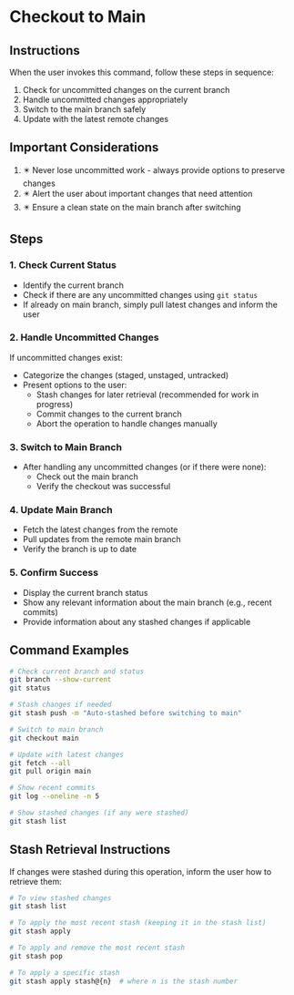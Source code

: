 # Checkout to Main
<!-- :ga:tldr AI command for safely switching to main branch -->
<!-- :ga:meta Claude Code command for main branch checkout -->

## Instructions

When the user invokes this command, follow these steps in sequence:

1. Check for uncommitted changes on the current branch
2. Handle uncommitted changes appropriately
3. Switch to the main branch safely
4. Update with the latest remote changes

## Important Considerations

1. ✴️ Never lose uncommitted work - always provide options to preserve changes
2. ✴️ Alert the user about important changes that need attention
3. ✴️ Ensure a clean state on the main branch after switching

## Steps

### 1. Check Current Status

- Identify the current branch
- Check if there are any uncommitted changes using `git status`
- If already on main branch, simply pull latest changes and inform the user

### 2. Handle Uncommitted Changes

If uncommitted changes exist:
- Categorize the changes (staged, unstaged, untracked)
- Present options to the user:
  - Stash changes for later retrieval (recommended for work in progress)
  - Commit changes to the current branch
  - Abort the operation to handle changes manually

### 3. Switch to Main Branch

- After handling any uncommitted changes (or if there were none):
  - Check out the main branch
  - Verify the checkout was successful

### 4. Update Main Branch

- Fetch the latest changes from the remote
- Pull updates from the remote main branch
- Verify the branch is up to date

### 5. Confirm Success

- Display the current branch status
- Show any relevant information about the main branch (e.g., recent commits)
- Provide information about any stashed changes if applicable

## Command Examples

```bash
# Check current branch and status
git branch --show-current
git status

# Stash changes if needed
git stash push -m "Auto-stashed before switching to main"

# Switch to main branch
git checkout main

# Update with latest changes
git fetch --all
git pull origin main

# Show recent commits
git log --oneline -n 5

# Show stashed changes (if any were stashed)
git stash list
```

## Stash Retrieval Instructions

If changes were stashed during this operation, inform the user how to retrieve them:

```bash
# To view stashed changes
git stash list

# To apply the most recent stash (keeping it in the stash list)
git stash apply

# To apply and remove the most recent stash
git stash pop

# To apply a specific stash
git stash apply stash@{n}  # where n is the stash number
```